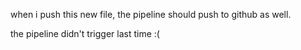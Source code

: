 when i push this new file, the pipeline should push to github as well.

the pipeline didn't trigger last time :(